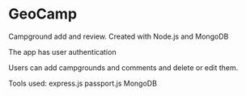 # GeoCamp
Campground add and review. Created with Node.js and MongoDB

The app has user authentication

Users can add campgrounds and comments and delete or edit them.

Tools used:
  express.js
  passport.js
  MongoDB
